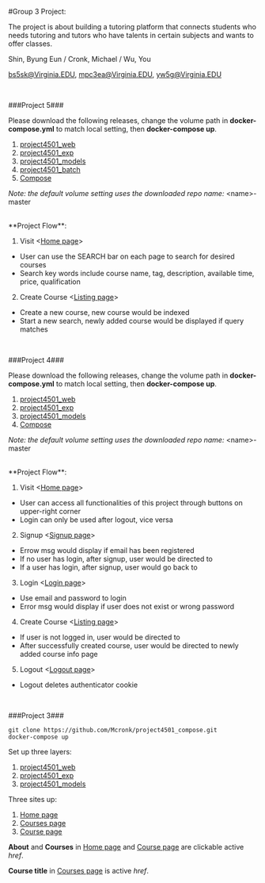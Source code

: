 #Group 3 Project:

The project is about building a tutoring platform that connects students who needs tutoring and tutors who have talents in certain subjects and wants to offer classes. 

Shin, Byung Eun / Cronk, Michael / Wu, You

bs5sk@Virginia.EDU, mpc3ea@Virginia.EDU, yw5g@Virginia.EDU

<br>

###Project 5###

Please download the following releases, change the volume path in **docker-compose.yml** to match local setting, then **docker-compose up**.

1. [project4501_web](https://github.com/Mcronk/project4501_web/releases)
2. [project4501_exp](https://github.com/Mcronk/project4501_exp/releases)
3. [project4501_models](https://github.com/Mcronk/project4501_models/releases)
4. [project4501_batch](https://github.com/Mcronk/project4501_batch/releases)
5. [Compose](https://github.com/Mcronk/project4501_compose/releases)

*Note: the default volume setting uses the downloaded repo name:* \<name\>-master

<br>
**Project Flow**:

1. Visit <[Home page](http://localhost:8000)>
  * User can use the SEARCH bar on each page to search for desired courses
  * Search key words include course name, tag, description, available time, price, qualification
2. Create Course <[Listing page](http://localhost:8000/listing/)>
  * Create a new course, new course would be indexed
  * Start a new search, newly added course would be displayed if query matches
<br>

###Project 4###

Please download the following releases, change the volume path in **docker-compose.yml** to match local setting, then **docker-compose up**.

1. [project4501_web](https://github.com/Mcronk/project4501_web/releases)
2. [project4501_exp](https://github.com/Mcronk/project4501_exp/releases)
3. [project4501_models](https://github.com/Mcronk/project4501_models/releases)
4. [Compose](https://github.com/Mcronk/project4501_compose/releases)

*Note: the default volume setting uses the downloaded repo name:* \<name\>-master

<br>
**Project Flow**:

1. Visit <[Home page](http://localhost:8000)>
  * User can access all functionalities of this project through buttons on upper-right corner
  * Login can only be used after logout, vice versa
2. Signup <[Signup page](http://localhost:8000/signup/)>
  * Errow msg would display if email has been registered
  * If no user has login, after signup, user would be directed to <Login page>
  * If a user has login, after signup, user would go back to <Home page>
3. Login <[Login page](http://localhost:8000/login/)>
  * Use email and password to login
  * Error msg would display if user does not exist or wrong password
4. Create Course <[Listing page](http://localhost:8000/listing/)>
  * If user is not logged in, user would be directed to <Login page>
  * After successfully created course, user would be directed to newly added course info page <Course page>
5. Logout <[Logout page](http://localhost:8000/logout/)>
  * Logout deletes authenticator cookie

<br>

###Project 3###

```
git clone https://github.com/Mcronk/project4501_compose.git
docker-compose up
```

Set up three layers:

1. [project4501_web](https://github.com/Mcronk/project4501_web)
2. [project4501_exp](https://github.com/Mcronk/project4501_exp)
3. [project4501_models](https://github.com/Mcronk/project4501_models)

Three sites up:

1. [Home page](http://localhost:8000)
2. [Courses page](http://localhost:8000/courses/)
3. [Course page](http://localhost:8000/course/1)

**About** and **Courses** in [Home page](http://localhost:8000) and [Course page](http://localhost:8000/course/1) are clickable active *href*. 

**Course title** in [Courses page](http://localhost:8000/courses/) is active *href*. 
